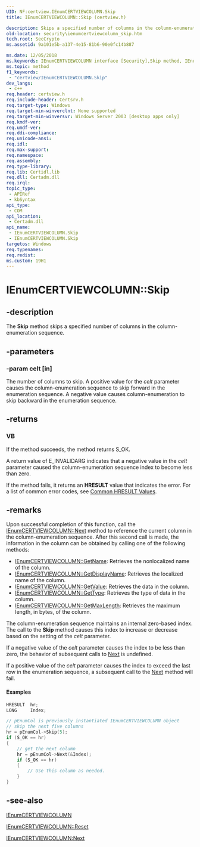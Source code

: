 ```yaml
---
UID: NF:certview.IEnumCERTVIEWCOLUMN.Skip
title: IEnumCERTVIEWCOLUMN::Skip (certview.h)

description: Skips a specified number of columns in the column-enumeration sequence.
old-location: security\ienumcertviewcolumn_skip.htm
tech.root: SecCrypto
ms.assetid: 9a101e5b-a137-4e15-81b6-90e0fc14b887

ms.date: 12/05/2018
ms.keywords: IEnumCERTVIEWCOLUMN interface [Security],Skip method, IEnumCERTVIEWCOLUMN object [Security],Skip method, IEnumCERTVIEWCOLUMN.Skip, IEnumCERTVIEWCOLUMN::Skip, Skip, Skip method [Security], Skip method [Security],IEnumCERTVIEWCOLUMN interface, Skip method [Security],IEnumCERTVIEWCOLUMN object, _certsrv_ienumcertviewcolumn_skip, certview/IEnumCERTVIEWCOLUMN::Skip, security.ienumcertviewcolumn_skip
ms.topic: method
f1_keywords: 
 - "certview/IEnumCERTVIEWCOLUMN.Skip"
dev_langs:
 - c++
req.header: certview.h
req.include-header: Certsrv.h
req.target-type: Windows
req.target-min-winverclnt: None supported
req.target-min-winversvr: Windows Server 2003 [desktop apps only]
req.kmdf-ver: 
req.umdf-ver: 
req.ddi-compliance: 
req.unicode-ansi: 
req.idl: 
req.max-support: 
req.namespace: 
req.assembly: 
req.type-library: 
req.lib: Certidl.lib
req.dll: Certadm.dll
req.irql: 
topic_type:
 - APIRef
 - kbSyntax
api_type:
 - COM
api_location:
 - Certadm.dll
api_name:
 - IEnumCERTVIEWCOLUMN.Skip
 - IEnumCERTVIEWCOLUMN.Skip
targetos: Windows
req.typenames: 
req.redist: 
ms.custom: 19H1
---
```


# IEnumCERTVIEWCOLUMN::Skip


## -description


The <b>Skip</b> method skips a specified number of columns in the column-enumeration sequence.


## -parameters




### -param celt [in]

The number of columns to skip. A positive value for the <i>celt</i> parameter causes the column-enumeration sequence to skip forward in the enumeration sequence. A negative value causes column-enumeration to skip backward in the enumeration sequence.


## -returns



<h3>VB</h3>
 If the method succeeds, the method returns S_OK.

A return value of E_INVALIDARG indicates that a negative value in the   <i>celt</i> parameter caused the column-enumeration sequence index to become less than zero.

If the method fails, it returns an <b>HRESULT</b> value that indicates the error. For a list of common error codes, see <a href="https://docs.microsoft.com/windows/desktop/SecCrypto/common-hresult-values">Common HRESULT Values</a>.




## -remarks



Upon successful completion of this function, call the 
<a href="https://docs.microsoft.com/windows/desktop/api/certview/nf-certview-ienumcertviewcolumn-next">IEnumCERTVIEWCOLUMN::Next</a> method to reference the current column in the column-enumeration sequence. After this second call is made, the information in the column can be obtained by calling one of the following methods:

<ul>
<li>
<a href="https://docs.microsoft.com/windows/desktop/api/certview/nf-certview-ienumcertviewcolumn-getname">IEnumCERTVIEWCOLUMN::GetName</a>: Retrieves the nonlocalized name of the column.</li>
<li>
<a href="https://docs.microsoft.com/windows/desktop/api/certview/nf-certview-ienumcertviewcolumn-getdisplayname">IEnumCERTVIEWCOLUMN::GetDisplayName</a>: Retrieves the localized name of the column.</li>
<li>
<a href="https://docs.microsoft.com/windows/desktop/api/certview/nf-certview-ienumcertviewcolumn-getvalue">IEnumCERTVIEWCOLUMN::GetValue</a>: Retrieves the data in the column.</li>
<li>
<a href="https://docs.microsoft.com/windows/desktop/api/certview/nf-certview-ienumcertviewcolumn-gettype">IEnumCERTVIEWCOLUMN::GetType</a>: Retrieves the type of data in the column.</li>
<li>
<a href="https://docs.microsoft.com/windows/desktop/api/certview/nf-certview-ienumcertviewcolumn-getmaxlength">IEnumCERTVIEWCOLUMN::GetMaxLength</a>: Retrieves the maximum length, in bytes, of the column.</li>
</ul>
The column-enumeration sequence maintains an internal  zero-based index. The call to the <b>Skip</b> method causes this index to increase or decrease based on the setting of the <i>celt</i> parameter.

If a negative value of the <i>celt</i> parameter causes the index to be less than zero, the behavior of subsequent calls to <a href="https://docs.microsoft.com/windows/desktop/api/certview/nf-certview-ienumcertviewcolumn-next">Next</a> is undefined.

If a positive value of the <i>celt</i> parameter causes the index to exceed the last row in the enumeration sequence, a subsequent call to the <a href="https://docs.microsoft.com/windows/desktop/api/certview/nf-certview-ienumcertviewcolumn-next">Next</a> method will fail.


#### Examples


```cpp
HRESULT  hr;
LONG     Index;

// pEnumCol is previously instantiated IEnumCERTVIEWCOLUMN object
// skip the next five columns
hr = pEnumCol->Skip(5);
if (S_OK == hr) 
{
    // get the next column
    hr = pEnumCol->Next(&Index);
    if (S_OK == hr)
    {
        // Use this column as needed.
    }
}
```





## -see-also




<a href="https://docs.microsoft.com/windows/desktop/api/certview/nn-certview-ienumcertviewcolumn">IEnumCERTVIEWCOLUMN</a>



<a href="https://docs.microsoft.com/windows/desktop/api/certview/nf-certview-ienumcertviewcolumn-reset">IEnumCERTVIEWCOLUMN::Reset</a>



<a href="https://docs.microsoft.com/windows/desktop/api/certview/nf-certview-ienumcertviewcolumn-next">IEnumCERTVIEWCOLUMN:Next</a>
 

 

